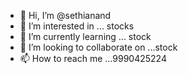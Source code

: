 - 👋 Hi, I’m @sethianand
- 👀 I’m interested in ...  stocks
- 🌱 I’m currently learning ... stock
- 💞️ I’m looking to collaborate on ...stock
- 📫 How to reach me ...9990425224

<!---
sethianand/sethianand is a ✨ special ✨ repository because its `README.md` (this file) appears on your GitHub profile.
You can click the Preview link to take a look at your changes.
--->
